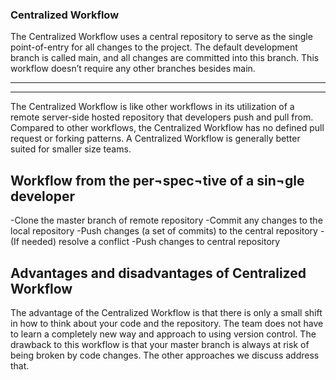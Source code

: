 ### Centralized Workflow

The Centralized Workflow uses a central repository to serve as the single point-of-entry for all changes to the project. The default development branch is called main, and all changes are committed into this branch. This workflow doesn’t require any other branches besides main. 

---

---

The Centralized Workflow is like other workflows in its utilization of a remote server-side hosted repository that developers push and pull from. Compared to other workflows, the Centralized Workflow has no defined pull request or forking patterns. A Centralized Workflow is generally better suited for smaller size teams.


## Workflow from the per¬spec¬tive of a sin¬gle developer

-Clone the master branch of remote repository
-Commit any changes to the local repository
-Push changes (a set of commits) to the central repository
-(If needed) resolve a conflict
-Push changes to central repository 

## Advantages and disadvantages of Centralized Workflow

The advantage of the Centralized Workflow is that there is only a small shift in how to think about your code and the repository. The team does not have to learn a completely new way and approach to using version control. The drawback to this workflow is that your master branch is always at risk of being broken by code changes. The other approaches we discuss address that.
